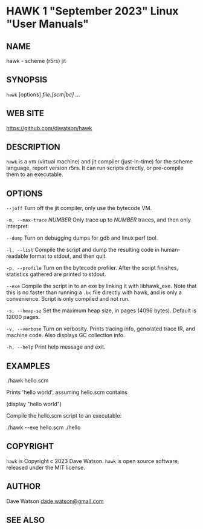 HAWK 1 "September 2023" Linux "User Manuals"
============================================

NAME
----

hawk - scheme (r5rs) jit

SYNOPSIS
--------

`hawk` [options] *file.[scm|bc]* ...

WEB SITE
--------

https://github.com/djwatson/hawk


DESCRIPTION
-----------

`hawk` is a vm (virtual machine) and jit compiler (just-in-time) for the scheme
language, report version r5rs.  It can run scripts directly, or pre-compile them
to an executable.


OPTIONS
-------

`--joff`
  Turn off the jit compiler, only use the bytecode VM.

`-m, --max-trace`  *NUMBER* 
  Only trace up to *NUMBER* traces, and then only interpret.

`--dump`
  Turn on debugging dumps for gdb and linux perf tool.

`-l, --list`
  Compile the script and dump the resulting code in human-readable
  format to stdout, and then quit.

`-p, --profile`
  Turn on the bytecode profiler.  After the script finishes,
  statistics gathered are printed to stdout.

`--exe`
  Compile the script in to an exe by linking it with libhawk_exe.
  Note that this is no faster than running a `.bc` file directly
  with hawk, and is only a convenience.  Script is only compiled
  and not run.

`-s, --heap-sz`
  Set the maximum heap size, in pages (4096 bytes).  Default is 12000 pages.

`-v, --verbose`
  Turn on verbosity.  Prints tracing info, generated trace IR, and
  machine code.  Also displays GC collection info.

`-h, --help`
  Print help message and exit.

EXAMPLES
--------

  ./hawk hello.scm

Prints 'hello world', assuming hello.scm contains

  (display "hello world")

Compile the hello.scm script to an executable:

  ./hawk --exe hello.scm
  ./hello


COPYRIGHT
---------

`hawk` is Copyright c 2023 Dave Watson.
`hawk` is open source software, released under the MIT license.

AUTHOR
------

Dave Watson <dade.watson@gmail.com>

SEE ALSO
--------

